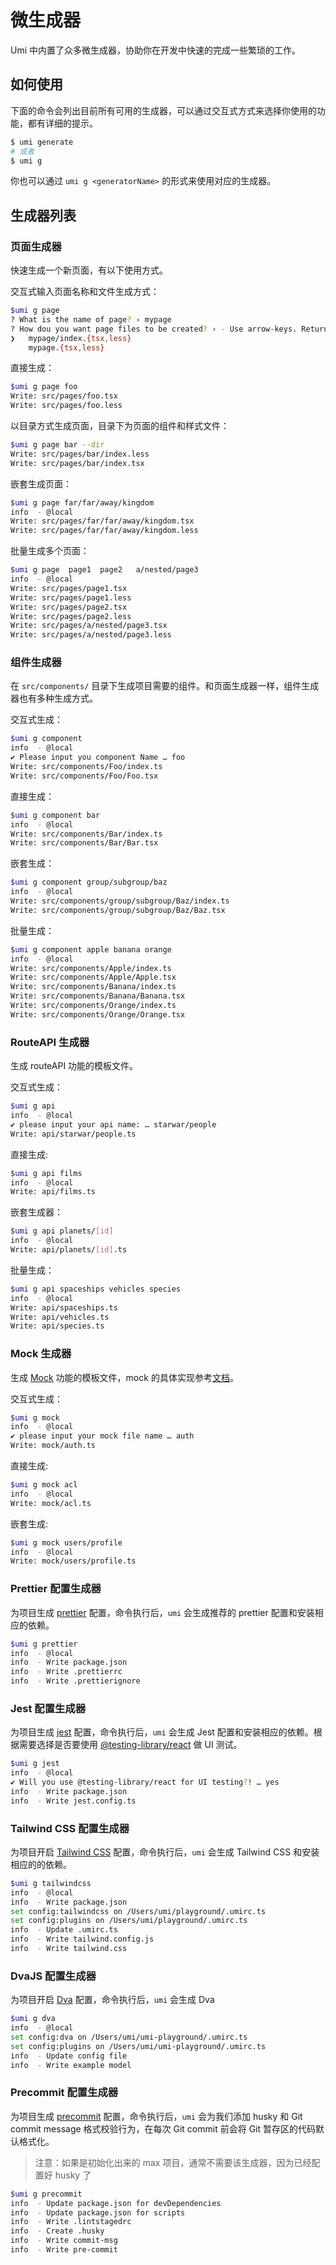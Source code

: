 # 微生成器

Umi 中内置了众多微生成器，协助你在开发中快速的完成一些繁琐的工作。

## 如何使用

下面的命令会列出目前所有可用的生成器，可以通过交互式方式来选择你使用的功能，都有详细的提示。

```bash
$ umi generate
# 或者
$ umi g
```

你也可以通过 `umi g <generatorName>` 的形式来使用对应的生成器。

## 生成器列表

### 页面生成器

快速生成一个新页面，有以下使用方式。

交互式输入页面名称和文件生成方式：

```bash
$umi g page
? What is the name of page? › mypage
? How dou you want page files to be created? › - Use arrow-keys. Return to submit.
❯   mypage/index.{tsx,less}
    mypage.{tsx,less}
```

直接生成：

```bash
$umi g page foo
Write: src/pages/foo.tsx
Write: src/pages/foo.less
```

以目录方式生成页面，目录下为页面的组件和样式文件：

```bash
$umi g page bar --dir
Write: src/pages/bar/index.less
Write: src/pages/bar/index.tsx
```

嵌套生成页面：

```bash
$umi g page far/far/away/kingdom
info  - @local
Write: src/pages/far/far/away/kingdom.tsx
Write: src/pages/far/far/away/kingdom.less
```

批量生成多个页面：

```bash
$umi g page  page1  page2   a/nested/page3
info  - @local
Write: src/pages/page1.tsx
Write: src/pages/page1.less
Write: src/pages/page2.tsx
Write: src/pages/page2.less
Write: src/pages/a/nested/page3.tsx
Write: src/pages/a/nested/page3.less
```

### 组件生成器

在 `src/components/` 目录下生成项目需要的组件。和页面生成器一样，组件生成器也有多种生成方式。

交互式生成：
```bash
$umi g component
info  - @local
✔ Please input you component Name … foo
Write: src/components/Foo/index.ts
Write: src/components/Foo/Foo.tsx
```

直接生成：
```bash
$umi g component bar
info  - @local
Write: src/components/Bar/index.ts
Write: src/components/Bar/Bar.tsx
```

嵌套生成：
```bash
$umi g component group/subgroup/baz
info  - @local
Write: src/components/group/subgroup/Baz/index.ts
Write: src/components/group/subgroup/Baz/Baz.tsx
```

批量生成：
```bash
$umi g component apple banana orange
info  - @local
Write: src/components/Apple/index.ts
Write: src/components/Apple/Apple.tsx
Write: src/components/Banana/index.ts
Write: src/components/Banana/Banana.tsx
Write: src/components/Orange/index.ts
Write: src/components/Orange/Orange.tsx
```

### RouteAPI 生成器

生成 routeAPI 功能的模板文件。

交互式生成：
```bash
$umi g api
info  - @local
✔ please input your api name: … starwar/people
Write: api/starwar/people.ts
```

直接生成:
```bash
$umi g api films
info  - @local
Write: api/films.ts
```

嵌套生成器：
```bash
$umi g api planets/[id]
info  - @local
Write: api/planets/[id].ts
```

批量生成：
```bash
$umi g api spaceships vehicles species
info  - @local
Write: api/spaceships.ts
Write: api/vehicles.ts
Write: api/species.ts
```

### Mock 生成器

生成 [Mock](./mock) 功能的模板文件，mock 的具体实现参考[文档](./mock)。

交互式生成：
```bash
$umi g mock
info  - @local
✔ please input your mock file name … auth
Write: mock/auth.ts
```

直接生成:
```bash
$umi g mock acl
info  - @local
Write: mock/acl.ts
```

嵌套生成:
```bash
$umi g mock users/profile
info  - @local
Write: mock/users/profile.ts
```

### Prettier 配置生成器

为项目生成 [prettier](https://prettier.io/) 配置，命令执行后，`umi` 会生成推荐的 prettier 配置和安装相应的依赖。

```bash
$umi g prettier
info  - @local
info  - Write package.json
info  - Write .prettierrc
info  - Write .prettierignore
```

### Jest 配置生成器

为项目生成 [jest](https://jestjs.io/) 配置，命令执行后，`umi` 会生成 Jest 配置和安装相应的依赖。根据需要选择是否要使用 [@testing-library/react](https://www.npmjs.com/package/@testing-library/react) 做 UI 测试。

```bash
$umi g jest
info  - @local
✔ Will you use @testing-library/react for UI testing?! … yes
info  - Write package.json
info  - Write jest.config.ts
```

### Tailwind CSS 配置生成器

为项目开启 [Tailwind CSS](https://tailwindcss.com/) 配置，命令执行后，`umi` 会生成 Tailwind CSS 和安装相应的的依赖。

```bash
$umi g tailwindcss
info  - @local
info  - Write package.json
set config:tailwindcss on /Users/umi/playground/.umirc.ts
set config:plugins on /Users/umi/playground/.umirc.ts
info  - Update .umirc.ts
info  - Write tailwind.config.js
info  - Write tailwind.css
```

### DvaJS 配置生成器

为项目开启 [Dva](https://dvajs.com/) 配置，命令执行后，`umi` 会生成 Dva 

```bash
$umi g dva
info  - @local
set config:dva on /Users/umi/umi-playground/.umirc.ts
set config:plugins on /Users/umi/umi-playground/.umirc.ts
info  - Update config file
info  - Write example model
```

### Precommit 配置生成器

为项目生成 [precommit](https://typicode.github.io/husky) 配置，命令执行后，`umi` 会为我们添加 husky 和 Git commit message 格式校验行为，在每次 Git commit 前会将 Git 暂存区的代码默认格式化。

> 注意：如果是初始化出来的 max 项目，通常不需要该生成器，因为已经配置好 husky 了

```bash
$umi g precommit
info  - Update package.json for devDependencies
info  - Update package.json for scripts
info  - Write .lintstagedrc
info  - Create .husky
info  - Write commit-msg
info  - Write pre-commit
```
